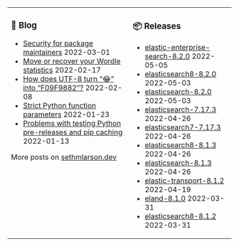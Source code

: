 <table><tr><td valign="top">

### 📰 Blog
<!-- blog starts -->
* [Security for package maintainers](http://sethmlarson.dev/blog/security-for-package-maintainers?date=2022-03-01) 2022-03-01
* [Move or recover your Wordle statistics](http://sethmlarson.dev/blog/wordle-stats?date=2022-02-17) 2022-02-17
* [How does UTF-8 turn “😂” into “F09F9882”?](http://sethmlarson.dev/blog/utf-8?date=2022-02-08) 2022-02-08
* [Strict Python function parameters](http://sethmlarson.dev/blog/strict-python-function-parameters?date=2022-01-23) 2022-01-23
* [Problems with testing Python pre-releases and pip caching](http://sethmlarson.dev/blog/python-prereleases-and-pip-cache?date=2022-01-13) 2022-01-13
<!-- blog ends -->
More posts on [sethmlarson.dev](https://sethmlarson.dev)
</td><td valign="top">

### 📦 Releases
<!-- other starts -->
* [elastic-enterprise-search-8.2.0](https://pypi.org/project/elastic-enterprise-search/8.2.0) 2022-05-05
* [elasticsearch8-8.2.0](https://pypi.org/project/elasticsearch8/8.2.0) 2022-05-03
* [elasticsearch-8.2.0](https://pypi.org/project/elasticsearch/8.2.0) 2022-05-03
* [elasticsearch-7.17.3](https://pypi.org/project/elasticsearch/7.17.3) 2022-04-26
* [elasticsearch7-7.17.3](https://pypi.org/project/elasticsearch7/7.17.3) 2022-04-26
* [elasticsearch8-8.1.3](https://pypi.org/project/elasticsearch8/8.1.3) 2022-04-26
* [elasticsearch-8.1.3](https://pypi.org/project/elasticsearch/8.1.3) 2022-04-26
* [elastic-transport-8.1.2](https://pypi.org/project/elastic-transport/8.1.2) 2022-04-19
* [eland-8.1.0](https://pypi.org/project/eland/8.1.0) 2022-03-31
* [elasticsearch8-8.1.2](https://pypi.org/project/elasticsearch8/8.1.2) 2022-03-31
<!-- other ends -->
</td></tr></table>
